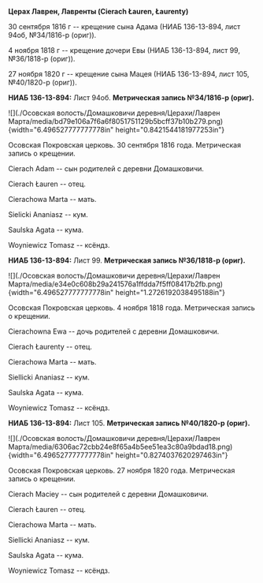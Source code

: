 **Церах Лаврен, Лавренты (Cierach Łauren, Łaurenty)**

30 сентября 1816 г -- крещение сына Адама (НИАБ 136-13-894, лист 94об,
№34/1816-р (ориг)).

4 ноября 1818 г -- крещение дочери Евы (НИАБ 136-13-894, лист 99,
№36/1818-р (ориг)).

27 ноября 1820 г -- крещение сына Мацея (НИАБ 136-13-894, лист 105,
№40/1820-р (ориг)).

**НИАБ 136-13-894:** Лист 94об. **Метрическая запись №34/1816-р
(ориг).**

![](./Осовская волость/Домашковичи деревня/Церахи/Лаврен Марта/media/bd79e106a7f6a6f8051751129b5bcff37b10b279.png){width="6.496527777777778in"
height="0.8421544181977253in"}

Осовская Покровская церковь. 30 сентября 1816 года. Метрическая запись о
крещении.

Cierach Adam -- сын родителей с деревни Домашковичи.

Cierach Łauren -- отец.

Cierachowa Marta -- мать.

Sielicki Ananiasz -- кум.

Saulska Agata -- кума.

Woyniewicz Tomasz -- ксёндз.

**НИАБ 136-13-894:** Лист 99. **Метрическая запись №36/1818-р (ориг).**

![](./Осовская волость/Домашковичи деревня/Церахи/Лаврен Марта/media/e34e0c608b29a241576a1ffdda7f5ff08417b2fb.png){width="6.496527777777778in"
height="1.2726192038495188in"}

Осовская Покровская церковь. 4 ноября 1818 года. Метрическая запись о
крещении.

Cierachowna Ewa -- дочь родителей с деревни Домашковичи.

Cierach Łaurenty -- отец.

Cierachowa Marta -- мать.

Siellicki Ananiasz -- кум.

Saulska Agata -- кума.

Woyniewicz Tomasz -- ксёндз.

**НИАБ 136-13-894:** Лист 105. **Метрическая запись №40/1820-р (ориг).**

![](./Осовская волость/Домашковичи деревня/Церахи/Лаврен Марта/media/6306ac72cbb24e8f65a4b5ee51ea3c80a9bdad18.png){width="6.496527777777778in"
height="0.8274037620297463in"}

Осовская Покровская церковь. 27 ноября 1820 года. Метрическая запись о
крещении.

Cierach Maciey -- сын родителей с деревни Домашковичи.

Cierach Łauren -- отец.

Cierachowa Marta -- мать.

Siellicki Ananiasz -- кум.

Saulska Agata -- кума.

Woyniewicz Tomasz -- ксёндз.
